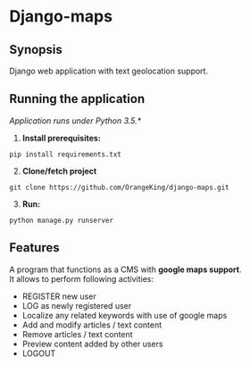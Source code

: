 # Django-maps

## Synopsis
Django web application with text geolocation support. 

## Running the application
*Application runs under Python 3.5.\**

1. **Install prerequisites:**
```shell
pip install requirements.txt
```

2. **Clone/fetch project**
```shell
git clone https://github.com/OrangeKing/django-maps.git
```

3. **Run:**
```shell
python manage.py runserver
```

## Features
A program that functions as a CMS with **google maps support**. <br>
It allows to perform following activities:
* REGISTER new user
* LOG as newly registered user
* Localize any related keywords with use of google maps
* Add and modify articles / text content
* Remove articles / text content
* Preview content added by other users
* LOGOUT
